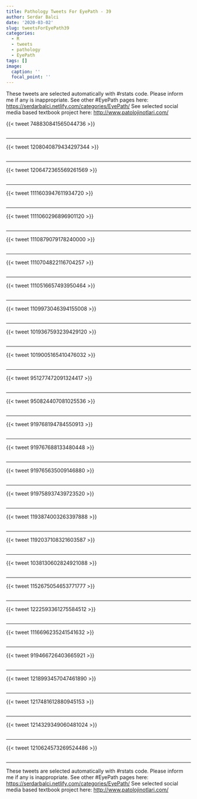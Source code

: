```yaml
---
title: Pathology Tweets For EyePath - 39
author: Serdar Balci
date: '2020-03-02'
slug: tweetsForEyePath39
categories:
  - R
  - tweets
  - pathology
  - EyePath
tags: []
image:
  caption: ''
  focal_point: ''
---
```



These tweets are selected automatically with #rstats code. Please inform me if any is inappropriate.
See other #EyePath pages here: https://serdarbalci.netlify.com/categories/EyePath/ 
See selected social media based textbook project here: http://www.patolojinotlari.com/

{{< tweet 748830841565044736 >}}
<br>
<br>
<hr>
{{< tweet 1208040879434297344 >}}
<br>
<br>
<hr>
{{< tweet 1206472365569261569 >}}
<br>
<br>
<hr>
{{< tweet 1111603947611934720 >}}
<br>
<br>
<hr>
{{< tweet 1111060296896901120 >}}
<br>
<br>
<hr>
{{< tweet 1110879079178240000 >}}
<br>
<br>
<hr>
{{< tweet 1110704822116704257 >}}
<br>
<br>
<hr>
{{< tweet 1110516657493950464 >}}
<br>
<br>
<hr>
{{< tweet 1109973046394155008 >}}
<br>
<br>
<hr>
{{< tweet 1019367593239429120 >}}
<br>
<br>
<hr>
{{< tweet 1019005165410476032 >}}
<br>
<br>
<hr>
{{< tweet 951277472091324417 >}}
<br>
<br>
<hr>
{{< tweet 950824407081025536 >}}
<br>
<br>
<hr>
{{< tweet 919768194784550913 >}}
<br>
<br>
<hr>
{{< tweet 919767688133480448 >}}
<br>
<br>
<hr>
{{< tweet 919765635009146880 >}}
<br>
<br>
<hr>
{{< tweet 919758937439723520 >}}
<br>
<br>
<hr>
{{< tweet 1193874003263397888 >}}
<br>
<br>
<hr>
{{< tweet 1192037108321603587 >}}
<br>
<br>
<hr>
{{< tweet 1038130602824921088 >}}
<br>
<br>
<hr>
{{< tweet 1152675054653771777 >}}
<br>
<br>
<hr>
{{< tweet 1222593361275584512 >}}
<br>
<br>
<hr>
{{< tweet 1116696235241541632 >}}
<br>
<br>
<hr>
{{< tweet 919466726403665921 >}}
<br>
<br>
<hr>
{{< tweet 1218993457047461890 >}}
<br>
<br>
<hr>
{{< tweet 1217481612880945153 >}}
<br>
<br>
<hr>
{{< tweet 1214329349060481024 >}}
<br>
<br>
<hr>
{{< tweet 1210624573269524486 >}}
<br>
<br>
<hr>


These tweets are selected automatically with #rstats code. Please inform me if any is inappropriate.
See other #EyePath pages here: https://serdarbalci.netlify.com/categories/EyePath/ 
See selected social media based textbook project here: http://www.patolojinotlari.com/
